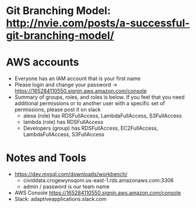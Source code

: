 # Git Branching Model: http://nvie.com/posts/a-successful-git-branching-model/ 

# AWS accounts
* Everyone has an IAM account that is your first name
* Please login and change your password -> https://165284110550.signin.aws.amazon.com/console
* Summary of groups, roles, and roles is below. If you feel that you need additional permissions or to another user with a specific set of  permissions, please post it on slack
	* alexa (role) has RDSFullAccess, LambdaFullAccess, S3FullAccess
	* lambda (role) has RDSFullAccess
	* Developers (group) has RDSFullAccess, EC2FullAccess, LambdaFullAccess, S3FullAccess

# Notes and Tools
* https://dev.mysql.com/downloads/workbench/
	* cividdata.crogewynsqom.us-east-1.rds.amazonaws.com:3306
	* admin / password is our team name
* AWS Console https://165284110550.signin.aws.amazon.com/console
* Slack: adaptiveapplications.slack.com
